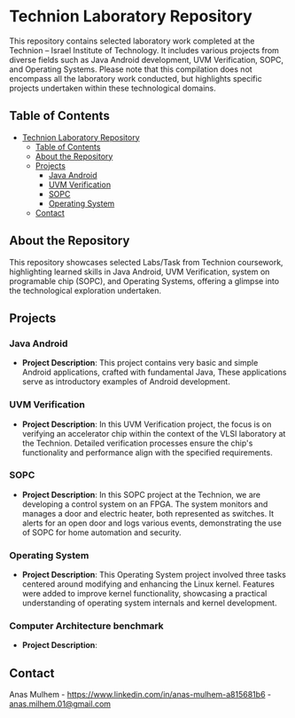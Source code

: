 # Technion Laboratory Repository

This repository contains selected laboratory work completed at the Technion – Israel Institute of Technology. It includes various projects from diverse fields such as Java Android development, UVM Verification, SOPC, and Operating Systems. Please note that this compilation does not encompass all the laboratory work conducted, but highlights specific projects undertaken within these technological domains.

## Table of Contents

- [Technion Laboratory Repository](#technion-laboratory-repository)
  - [Table of Contents](#table-of-contents)
  - [About the Repository](#about-the-repository)
  - [Projects](#projects)
    - [Java Android](#java-android)
    - [UVM Verification](#uvm-verification)
    - [SOPC](#sopc)
    - [Operating System](#operating-system)
  - [Contact](#contact)


## About the Repository

This repository showcases selected Labs/Task from Technion coursework, highlighting learned skills in Java Android, UVM Verification, system on programable chip (SOPC), and Operating Systems, offering a glimpse into the technological exploration undertaken.

## Projects

### Java Android

- **Project Description**: This project contains very basic and simple Android applications, crafted with fundamental Java, These applications serve as introductory examples of Android development.

### UVM Verification

- **Project Description**:  In this UVM Verification project, the focus is on verifying an accelerator chip within the context of the VLSI laboratory at the Technion. Detailed verification processes ensure the chip's functionality and performance align with the specified requirements.

### SOPC

- **Project Description**: In this SOPC project at the Technion, we are developing a control system on an FPGA. The system monitors and manages a door and electric heater, both represented as switches. It alerts for an open door and logs various events, demonstrating the use of SOPC for home automation and security.


### Operating System

- **Project Description**: This Operating System project involved three tasks centered around modifying and enhancing the Linux kernel. Features were added to improve kernel functionality, showcasing a practical understanding of operating system internals and kernel development.

### Computer Architecture benchmark

- **Project Description**: 

## Contact

Anas Mulhem - https://www.linkedin.com/in/anas-mulhem-a815681b6 - anas.milhem.01@gmail.com


